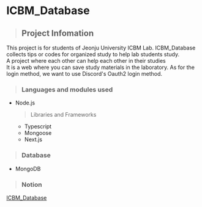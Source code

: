 # ICBM_Database  
  
> ## Project Infomation  
This project is for students of Jeonju University ICBM Lab.
ICBM_Database collects tips or codes for organized study to help lab students study.  
A project where each other can help each other in their studies  
It is a web where you can save study materials in the laboratory.
As for the login method, we want to use Discord's Oauth2 login method.  
  
> ### Languages ​​and modules used  
- Node.js
    > Libraries and Frameworks
    - Typescript
    - Mongoose
    - Next.js
  
> ### Database  
- MongoDB  

> ### Notion  
[ICBM_Database](https://cistusf.notion.site/ICBM_Database-39cf99cb983a42379555167f6f227994)